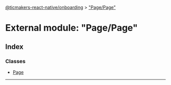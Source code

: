 [@ticmakers-react-native/onboarding](../README.md) > ["Page/Page"](../modules/_page_page_.md)

# External module: "Page/Page"

## Index

### Classes

* [Page](../classes/_page_page_.page.md)

---

